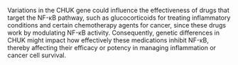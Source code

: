 Variations in the CHUK gene could influence the effectiveness of drugs that target the NF-κB pathway, such as glucocorticoids for treating inflammatory conditions and certain chemotherapy agents for cancer, since these drugs work by modulating NF-κB activity. Consequently, genetic differences in CHUK might impact how effectively these medications inhibit NF-κB, thereby affecting their efficacy or potency in managing inflammation or cancer cell survival.